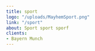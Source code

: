 ```yaml
---
title: sport
logo: "/uploads/MayhemSport.png"
link: "/sport"
about: Sport sport sporf
clients:
- Bayern Munch
---
```


